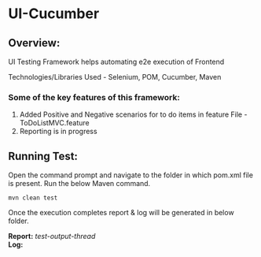 # UI-Cucumber

## **Overview:**
UI Testing Framework helps automating e2e execution of Frontend

Technologies/Libraries Used - Selenium, POM, Cucumber, Maven

### **Some of the key features of this framework:**

1) Added Positive and Negative scenarios for to do items in feature File - ToDoListMVC.feature
2) Reporting is in progress

## **Running Test:**

Open the command prompt and navigate to the folder in which pom.xml file is present.
Run the below Maven command.

    mvn clean test


Once the execution completes report & log will be generated in below folder.

**Report:** 		*test-output-thread*<br>
**Log:** 		